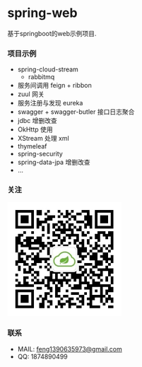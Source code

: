 # spring-web
基于springboot的web示例项目.

### 项目示例
 - spring-cloud-stream
    - rabbitmq
 - 服务间调用 feign + ribbon
 - zuul 网关
 - 服务注册与发现 eureka
 - swagger + swagger-butler 接口日志聚合
 - jdbc 增删改查
 - OkHttp 使用
 - XStream 处理 xml
 - thymeleaf
 - spring-security
 - spring-data-jpa 增删改查
 - ...

### 关注
!["公众号"](https://github.com/RamerF/spring-web/blob/master/mp.jpg)

### 联系
 - MAIL: feng1390635973@gmail.com
 - QQ: 1874890499
